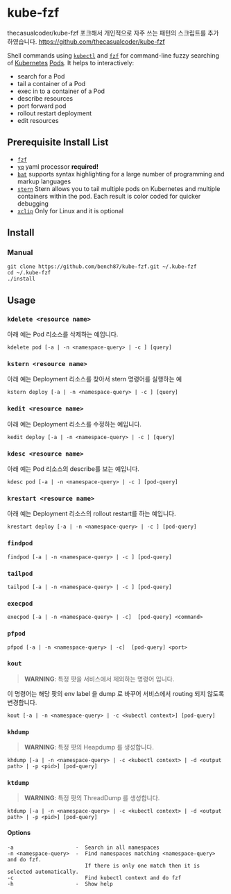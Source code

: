 # kube-fzf
thecasualcoder/kube-fzf 포크해서 개인적으로 자주 쓰는 패턴의 스크립트를 추가 하였습니다.
https://github.com/thecasualcoder/kube-fzf


Shell commands using [`kubectl`](https://kubernetes.io/docs/reference/kubectl/overview/) and [`fzf`](https://github.com/junegunn/fzf) for command-line fuzzy searching of [Kubernetes](https://kubernetes.io/) [Pods](https://kubernetes.io/docs/concepts/workloads/pods/pod/). It helps to interactively:

* search for a Pod
* tail a container of a Pod
* exec in to a container of a Pod
* describe resources
* port forward pod
* rollout restart deployment
* edit resources

## Prerequisite Install List

* [`fzf`](https://github.com/junegunn/fzf)
* [`yq`](https://github.com/mikefarah/yq) yaml processor **required!**
* [`bat`](https://github.com/sharkdp/bat) supports syntax highlighting for a large number of programming and markup languages
* [`stern`](https://github.com/rancher/stern) Stern allows you to tail multiple pods on Kubernetes and multiple containers within the pod. Each result is color coded for quicker debugging
* [`xclip`](https://linux.die.net/man/1/xclip) Only for Linux and it is optional


## Install

### Manual

```
git clone https://github.com/bench87/kube-fzf.git ~/.kube-fzf
cd ~/.kube-fzf
./install
```

## Usage

### `kdelete <resource name>`
아래 예는 Pod 리소스를 삭제하는 예입니다.
```
kdelete pod [-a | -n <namespace-query> | -c ] [query]
```

### `kstern <resource name>`
아래 예는 Deployment 리소스를 찾아서 stern 명령어를 실행하는 예
```
kstern deploy [-a | -n <namespace-query> | -c ] [query]
```

### `kedit <resource name>`
아래 예는 Deployment 리소스를 수정하는 예입니다.
```
kedit deploy [-a | -n <namespace-query> | -c ] [query]
```

### `kdesc <resource name>`
아래 예는 Pod 리소스의 describe를 보는 예입니다.
```
kdesc pod [-a | -n <namespace-query> | -c ] [pod-query]
```

### `krestart <resource name>`
아래 예는 Deployment 리소스의 rollout restart를 하는 예입니다.
```
krestart deploy [-a | -n <namespace-query> | -c ] [pod-query]
```

### `findpod`
```
findpod [-a | -n <namespace-query> | -c ] [pod-query]
```

### `tailpod`

```
tailpod [-a | -n <namespace-query> | -c ] [pod-query]
```

### `execpod`

```
execpod [-a | -n <namespace-query> | -c]  [pod-query] <command>
```

### `pfpod`

```
pfpod [-a | -n <namespace-query> | -c]  [pod-query] <port>
```

### `kout`
> **WARNING**: 특정 팟을 서비스에서 제외하는 명령어 입니다. 

이 명령어는 해당 팟의 env label 을 dump 로 바꾸어 서비스에서 routing 되지 않도록 변경합니다.
```
kout [-a | -n <namespace-query> | -c <kubectl context>] [pod-query]
```

### `khdump`
> **WARNING**: 특정 팟의 Heapdump 를 생성합니다.

```
khdump [-a | -n <namespace-query> | -c <kubectl context> | -d <output path> | -p <pid>] [pod-query]
```

### `ktdump`
> **WARNING**: 특정 팟의 ThreadDump 를 생성합니다.

```
ktdump [-a | -n <namespace-query> | -c <kubectl context> | -d <output path> | -p <pid>] [pod-query]
```

#### Options

```
-a                    -  Search in all namespaces
-n <namespace-query>  -  Find namespaces matching <namespace-query> and do fzf.
                         If there is only one match then it is selected automatically.
-c                       Find kubectl context and do fzf
-h                    -  Show help
```
